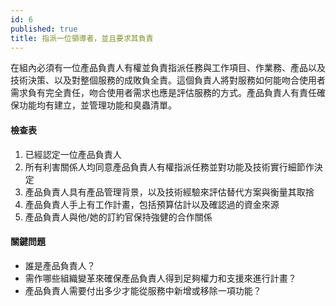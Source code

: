 ```yaml
---
id: 6
published: true
title: 指派一位領導者，並且要求其負責
---
```


在組內必須有一位產品負責人有權並負責指派任務與工作項目、作業務、產品以及技術決策、以及對整個服務的成敗負全責。這個負責人將對服務如何能吻合使用者需求負有完全責任，吻合使用者需求也應是評估服務的方式。產品負責人有責任確保功能均有建立，並管理功能和臭蟲清單。

#### 檢查表
1. 已經認定一位產品負責人
2. 所有利害關係人均同意產品負責人有權指派任務並對功能及技術實行細節作決定
3. 產品負責人具有產品管理背景，以及技術經驗來評估替代方案與衡量其取捨
4. 產品負責人手上有工作計畫，包括預算估計以及確認過的資金來源
5. 產品負責人與他/她的訂約官保持強健的合作關係

#### 關鍵問題
- 誰是產品負責人？
- 需作哪些組織變革來確保產品負責人得到足夠權力和支援來進行計畫？
- 產品負責人需要付出多少才能從服務中新增或移除一項功能？
